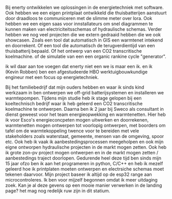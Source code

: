   Bij enerty ontwikkelen we oplossingen in de energietechniek met software. Ook hebben we een eigen printplaat ontwikkeld die thuisbatterijen aanstuurt door draadloos te communiceren met de slimme meter over lora. Ook hebben we een eigen saas voor innstallateurs om snel diagrammen te kunnen maken van electriciteitsschemas of hydraulische schemas. Verder hebben we nog veel projecten die we extern gedraaid hebben die we ook showcasen. Zoals een tool dat automatisch in GIS een warmtenet intekend en doorrekent. Of een tool die automatisch de terugverdientijd van een thuisbatterij bepaald. Of het ontwerp van een CO2 transcritische koelmachine. of de simulatie van een een organic rankine cycle "generator".
  
  ik wil daar aan toe voegen dat enerty niet een we is maar een ik. en ik (Kevin Robben) ben een afgestudeerde HBO werktuigbouwkundige engineur met een focus op energietechniek. 
  
  Bij het familiebedrijf dat mijn ouders hebben en waar ik sinds kind werkzaam in ben ontwerpen we off-grid batterijsystemen en installeren we warmtepompen. Tijdens mijn studie heb ik stage gelopen bij een koeltechnisch bedrijf waar ik heb geleerd een CO2 transcritische koelmachine te ontwerpen. Daarna ben ik 2 jaar bij Sweco als consultant in dienst geweest voor het team energieopwekking en warmtenetten. Hier heb ik voor Esco's energieconcpeten mogen uitwerken en doorrekenen, warmtenetten mogen ontwerpen tot voorlopig ontwerpen, met boorders om tafel om de warmtekoppeling twence voor te bereiden met vele stakeholders zoals waterstaat, gemeente, mensen van de omgeving, spoor etc. Ook heb ik vaak ik aanbestedingsprocessen meegeholpen en ook mijn eigne ontworpen hydraulische projecten in de markt mogen zetten. Ook heb ik grote zon-pv project mogen ontwerpen en in de markt mogen zetten / aanbestedings traject doorlopen.  Gedurende heel deze tijd ben sinds mijn 15 jaar ofzo ben ik aan het programeren in python, C/C++ en heb ik mezelf geleerd hoe ik printplaten moeten ontwerpen en electrsiche schemas moet tekenen daarvoor. Mijn project baseer ik altijd op de esp32 range aan microcontroleres. Ik ben voor mijzelf begonnen omdat ik meer uitdaging zoek. Kan je al deze gevens op een mooie manier verwerken in de landing page? het mag nog redelijk ruw zijn in dit statium.